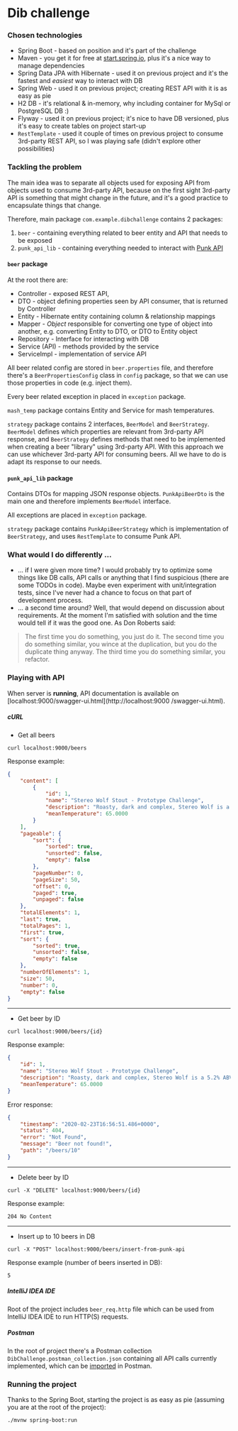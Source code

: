 # Dib challenge

### Chosen technologies

- Spring Boot - based on position and it's part of the challenge
- Maven - you get it for free at [start.spring.io](start.spring.io), plus it's a nice way to manage dependencies
- Spring Data JPA with Hibernate - used it on previous project and it's the fastest and _easiest_ way to interact with DB
- Spring Web - used it on previous project; creating REST API with it is as easy as pie
- H2 DB - it's relational & in-memory, why including container for MySql or PostgreSQL DB :)
- Flyway - used it on previous project; it's nice to have DB versioned, plus it's easy to create tables on project start-up
- `RestTemplate` - used it couple of times on previous project to consume 3rd-party REST API, so I was playing safe (didn't explore other possibilities)

### Tackling the problem

The main idea was to separate all objects used for exposing API from objects used to consume 3rd-party API, because on the first sight 3rd-party API is something that might change in the future, and it's a good practice to encapsulate things that change. 

Therefore, main package `com.example.dibchallenge` contains 2 packages:
1. `beer` - containing everything related to beer entity and API that needs to be exposed
2. `punk_api_lib` - containing everything needed to interact with [Punk API](https://punkapi.com/documentation/v2)

#### `beer` package

At the root there are:

- Controller - exposed REST API, 
- DTO - object defining properties seen by API consumer, that is returned by Controller
- Entity - Hibernate entity containing column & relationship mappings
- Mapper - _Object_ responsible for converting one type of object into another, e.g. converting Entity to DTO, or DTO to Entity object
- Repository - Interface for interacting with DB
- Service (API) - methods provided by the service
- ServiceImpl - implementation of service API

All beer related config are stored in `beer.properties` file, and therefore there's a `BeerPropertiesConfig` class in `config` package, so that we can use those properties in code (e.g. inject them).

Every beer related exception in placed in `exception` package.

`mash_temp` package contains Entity and Service for mash temperatures.

`strategy` package contains 2 interfaces, `BeerModel` and `BeerStrategy`. `BeerModel` defines which properties are relevant from 3rd-party API response, and `BeerStrategy` defines methods that need to be implemented when creating a beer "library" using 3rd-party API. With this approach we can use whichever 3rd-party API for consuming beers. All we have to do is adapt its response to our needs.

#### `punk_api_lib` package

Contains DTOs for mapping JSON response objects. `PunkApiBeerDto` is the main one and therefore implements `BeerModel` interface.

All exceptions are placed in `exception` package.

`strategy` package contains `PunkApiBeerStrategy` which is implementation of `BeerStrategy`, and uses `RestTemplate` to consume Punk API.

### What would I do differently ...

- ... if I were given more time? I would probably try to optimize some things like DB calls, API calls or anything that I find suspicious (there are some TODOs in code). Maybe even experiment with unit/integration tests, since I've never had a chance to focus on that part of development process. 
- ... a second time around? Well, that would depend on discussion about requirements. At the moment I'm satisfied with solution and the time would tell if it was the good one. As Don Roberts said: 
> The first time you do something, you just do it. The second time you do something similar, you wince at the duplication, but you do the duplicate thing anyway. The third time you do something similar, you refactor.

### Playing with API

When server is **running**, API documentation is available on [localhost:9000/swagger-ui.html](http://localhost:9000
/swagger-ui.html).

##### cURL

- Get all beers
```
curl localhost:9000/beers 
```

Response example:

```json
{
    "content": [
        {
            "id": 1,
            "name": "Stereo Wolf Stout - Prototype Challenge",
            "description": "Roasty, dark and complex, Stereo Wolf is a 5.2% ABV Stout brewed with a cacophony of hop-driven fruit and spice. Dark chocolate stalks alongside the resonating bitterness, through to Stereo Wolf’s lingering dry finish. Balancing roasty malt and new world hops at 5.2% ABV is no mean feat, but Stereo Wolf takes it in its stride.",
            "meanTemperature": 65.0000
        }
    ],
    "pageable": {
        "sort": {
            "sorted": true,
            "unsorted": false,
            "empty": false
        },
        "pageNumber": 0,
        "pageSize": 50,
        "offset": 0,
        "paged": true,
        "unpaged": false
    },
    "totalElements": 1,
    "last": true,
    "totalPages": 1,
    "first": true,
    "sort": {
        "sorted": true,
        "unsorted": false,
        "empty": false
    },
    "numberOfElements": 1,
    "size": 50,
    "number": 0,
    "empty": false
}
```

---

- Get beer by ID
```
curl localhost:9000/beers/{id}
```

Response example:

```json
{
    "id": 1,
    "name": "Stereo Wolf Stout - Prototype Challenge",
    "description": "Roasty, dark and complex, Stereo Wolf is a 5.2% ABV Stout brewed with a cacophony of hop-driven fruit and spice. Dark chocolate stalks alongside the resonating bitterness, through to Stereo Wolf’s lingering dry finish. Balancing roasty malt and new world hops at 5.2% ABV is no mean feat, but Stereo Wolf takes it in its stride.",
    "meanTemperature": 65.0000
}
```

Error response:

```json
{
    "timestamp": "2020-02-23T16:56:51.486+0000",
    "status": 404,
    "error": "Not Found",
    "message": "Beer not found!",
    "path": "/beers/10"
}
```

---

- Delete beer by ID
```
curl -X "DELETE" localhost:9000/beers/{id}
```

Response example:

`204 No Content`

---

- Insert up to 10 beers in DB
```
curl -X "POST" localhost:9000/beers/insert-from-punk-api
```

Response example (number of beers inserted in DB):

```
5
```


##### IntelliJ IDEA IDE

Root of the project includes `beer_req.http` file which can be used from IntelliJ IDEA IDE to run HTTP(S) requests.

##### Postman

In the root of project there's a Postman collection `DibChallenge.postman_collection.json` containing all API calls currently implemented, which can be [imported](https://learning.postman.com/docs/postman/collection-runs/working-with-data-files/) in Postman.

### Running the project

Thanks to the Spring Boot, starting the project is as easy as pie (assuming you are at the root of the project):

```
./mvnw spring-boot:run
```
    
